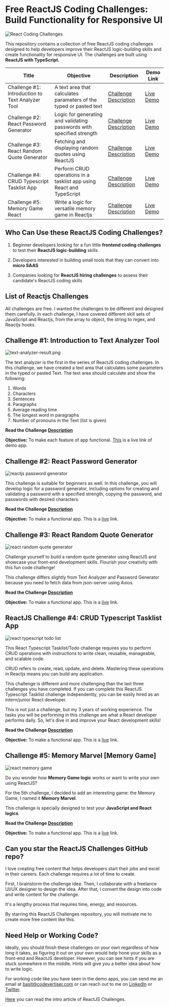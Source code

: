 # Free ReactJS Coding Challenges: Build Functionality for Responsive UI

![React Coding Challenges](./assets/images/React-Cdoing-Challenges.png)

This repository contains a collection of free ReactJS coding challenges designed to help developers improve their ReactJS logic-building skills and create functionality for responsive UI. The challenges are built using **ReactJS with TypeScript.**

| Title                                            | Objective                                                             | Description                                                                                       | Demo Link                                                        |
| ------------------------------------------------ | --------------------------------------------------------------------- | ------------------------------------------------------------------------------------------------- | ---------------------------------------------------------------- |
| Challenge #1: Introduction to Text Analyzer Tool | A text area that calculates parameters of the typed or pasted text    | [Challenge Description](https://www.codevertiser.com/reactjs-challenge-1-text-analyzer-tool/)     | [Live Demo](https://reactjs-text-analyzer.netlify.app/)          |
| Challenge #2: React Password Generator           | Logic for generating and validating passwords with specified strength | [Challenge Description](https://www.codevertiser.com/reactjs-challenge-2-password-generator/)     | [Live Demo](https://reactjs-password-generator.vercel.app/)      |
| Challenge #3: React Random Quote Generator       | Fetching and displaying random quotes using ReactJS                   | [Challenge Description](https://www.codevertiser.com/reactjs-challenge-3-random-quote-generator/) | [Live Demo](https://react-random-quote-application.netlify.app/) |
| Challenge #4: CRUD Typescript Tasklist App       | Perform CRUD operations in a tasklist app using React and TypeScript  | [Challenge Description](https://www.codevertiser.com/reactjs-challenge-4-crud-tasklist-app/)      | [Live Demo](https://react-tasklist.vercel.app)                   |
| Challenge #5: Memory Game React                  | Write a logic for versatile memory game in Reactjs                    | [Challenge Description](https://www.codevertiser.com/memory-game-react/)                          | [Live Demo](https://memory-marvel.vercel.app/)                   |

## Who Can Use these ReactJS Coding Challenges?

1. Beginner developers looking for a fun little **frontend coding challenges** to test their **ReactJS logic-building** skills

2. Developers interested in building small tools that they can convert into **micro SAAS**

3. Companies looking for **ReactJS hiring challenges** to assess their candidate's ReactJS coding skills

## List of Reactjs Challenges

All challenges are free. I wanted the challenges to be different and designed them carefully. In each challenge, I have covered different skill sets of JavaScript and Reactjs, from the array to object, the string to regex, and Reactjs hooks.

## Challenge #1: Introduction to Text Analyzer Tool

![text-analyzer-result.png](./assets/images/reactjs-text-analyzer-result.png)

The text analyzer is the first in the series of ReactJS coding challenges. In this challenge, we have created a text area that calculates some parameters in the typed or pasted Text. The text area should calculate and show the following:

1. Words
2. Characters
3. Sentences
4. Paragraphs
5. Average reading time
6. The longest word in paragraphs
7. Number of pronouns in the Text (list is given)

**Read the Challenge [Description](https://www.codevertiser.com/reactjs-challenge-1-text-analysis-tool/)**

**Objective:** To make each feature of app functional. [This](https://reactjs-text-analyzer.netlify.app/) is a live link of demo app.

## Challenge #2: React Password Generator

![reactjs password generator](./assets/images/react-random-password-generator.jpg)

This challenge is suitable for beginners as well. In this challenge, you will develop logic for a password generator, including options for creating and validating a password with a specified strength, copying the password, and passwords with desired characters.

**Read the Challenge [Description](https://www.codevertiser.com/reactjs-challenge-2-password-generator/)**

**Objective:** To make a functional app. This is a [live](https://reactjs-password-generator.vercel.app/) link.

## Challenge #3: React Random Quote Generator

![react random quote generator](./assets/images/react-random-quote-generator.png)

Challenge yourself to build a random quote generator using ReactJS and showcase your front-end development skills. Flourish your creativity with this fun code challenge!

This challenge differs slightly from Text Analyzer and Password Generator because you need to fetch data from json-server using Axios.

**Read the Challenge [Description](https://www.codevertiser.com/reactjs-challenge-3-random-quote-generator/)**

**Objective:** To make a functional app. This is a [live](https://react-random-quote-application.netlify.app/) link.

## ReactJS Challenge #4: CRUD Typescript Tasklist App

![react typescript todo list](./assets/images/react-typescript-todo-list.png)

This React Typescript Tasklist/Todo challenge requires you to perform CRUD operations with instructions to write clean, reusable, manageable, and scalable code.

CRUD refers to create, read, update, and delete. Mastering these operations in Reactjs means you can build any application.

This challenge is different and more challenging than the last three challenges you have completed. If you can complete this ReactJS Typescript Tasklist challenge independently, you can be easily hired as an intern/junior React developer.

This is not just a challenge, but my 3 years of working experience. The tasks you will be performing in this challenge are what a React developer performs daily. So, let's dive in and improve your React development skills!

**Read the Challenge [Description](https://www.codevertiser.com/reactjs-challenge-4-crud-tasklist-app/)**

**Objective:** To make a functional app. This is a [live](https://react-tasklist.vercel.app) link.

## Challenge #5: Memory Marvel [Memory Game]

![react memory game](./assets/images/memory-game-react.png)

Do you wonder how **Memory Game logic** works or want to write your own using ReactJS?

For the 5th challenge, I decided to add an interesting game: the Memory Game, I named it **Memory Marvel**.

This challenge is specially designed to test your **JavaScript and React logics**.

**Read the Challenge [Description](https://www.codevertiser.com/memory-game-react/)**

**Objective:** To make a functional app. This is a [live](https://memory-marvel.vercel.app/) link.

## Can you star the ReactJS Challenges GitHub repo?

I love creating free content that helps developers start their jobs and excel in their careers. Each challenge requires a lot of time to create.

First, I brainstorm the challenge idea. Then, I collaborate with a freelance UI/UX designer to design the idea. After that, I convert the design into code and write content for the challenge.

It's a lengthy process that requires time, energy, and resources.

By starring this ReactJS Challenges repository, you will motivate me to create more free content like this.

## Need Help or Working Code?

Ideally, you should finish these challenges on your own regardless of how long it takes, as figuring it out on your own would help hone your skills as a front-end and ReactJS developer. However, you can see hints if you are stuck somewhere in the middle. Hints will give you a better idea about how to write logic.

For working code like you have seen in the demo apps, you can send me an email at basit@codevertiser.com or can reach out to me on [LinkedIn](https://www.linkedin.com/in/abdulbasitprofile/) or [Twitter](https://twitter.com/Basit_Miyanji).

[Here](https://www.codevertiser.com/free-reactjs-coding-challenges-for-responsive-UI/) you can read the intro article of ReactJS Challenges.
